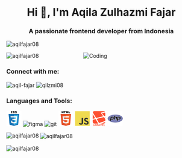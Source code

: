 <h1 align="center">Hi 👋, I'm Aqila Zulhazmi Fajar</h1>
<h3 align="center">A passionate frontend developer from Indonesia</h3>
<p align="left"> <a href="https://github.com/ryo-ma/github-profile-trophy"><img src="https://github-profile-trophy.vercel.app/?username=aqilfajar08" alt="aqilfajar08" /></a> </p>
<img align="right" alt="Coding" width="300" src="https://media.tenor.com/GfSX-u7VGM4AAAAC/coding.gif">

<p align="left"> <img src="https://komarev.com/ghpvc/?username=aqilfajar08&label=Profile%20views&color=0e75b6&style=flat" alt="aqilfajar08" /> </p>

<h3 align="left">Connect with me:</h3>
<p align="left">
<a href="https://linkedin.com/in/aqil-fajar" target="blank"><img align="center" src="https://raw.githubusercontent.com/rahuldkjain/github-profile-readme-generator/master/src/images/icons/Social/linked-in-alt.svg" alt="aqil-fajar" height="30" width="40" /></a>
<a href="https://instagram.com/qilzmi08" target="blank"><img align="center" src="https://raw.githubusercontent.com/rahuldkjain/github-profile-readme-generator/master/src/images/icons/Social/instagram.svg" alt="qilzmi08" height="30" width="40" /></a>
</p>

<h3 align="left">Languages and Tools:</h3>
<style>
    a {
        text-decoration: none;
    }
</style>
<p align="left"> <a href="https://www.w3schools.com/css/" target="_blank" rel="noreferrer"> <img src="https://raw.githubusercontent.com/devicons/devicon/master/icons/css3/css3-original-wordmark.svg" alt="css3" width="40" height="40"/> </a> <a href="https://www.figma.com/" target="_blank" rel="noreferrer"> <img src="https://www.vectorlogo.zone/logos/figma/figma-icon.svg" alt="figma" width="40" height="40"/> </a> <a href="https://git-scm.com/" target="_blank" rel="noreferrer"> <img src="https://www.vectorlogo.zone/logos/git-scm/git-scm-icon.svg" alt="git" width="40" height="40"/> </a> <a href="https://www.w3.org/html/" target="_blank" rel="noreferrer"> <img src="https://raw.githubusercontent.com/devicons/devicon/master/icons/html5/html5-original-wordmark.svg" alt="html5" width="40" height="40"/> </a> <a href="https://developer.mozilla.org/en-US/docs/Web/JavaScript" target="_blank" rel="noreferrer"> <img src="https://raw.githubusercontent.com/devicons/devicon/master/icons/javascript/javascript-original.svg" alt="javascript" width="40" height="40"/> </a> <a href="https://laravel.com/" target="_blank" rel="noreferrer"> <img src="https://raw.githubusercontent.com/devicons/devicon/master/icons/laravel/laravel-plain-wordmark.svg" alt="laravel" width="40" height="40"/> </a> <a href="https://www.php.net" target="_blank" rel="noreferrer"> <img src="https://raw.githubusercontent.com/devicons/devicon/master/icons/php/php-original.svg" alt="php" width="40" height="40"/> </a> </p>

<p><img align="left" src="https://github-readme-stats.vercel.app/api/top-langs?username=aqilfajar08&show_icons=true&locale=en&layout=compact" alt="aqilfajar08" /></p>

<p>&nbsp;<img align="center" src="https://github-readme-stats.vercel.app/api?username=aqilfajar08&show_icons=true&locale=en" alt="aqilfajar08" /></p>

<p><img align="center" src="https://github-readme-streak-stats.herokuapp.com/?user=aqilfajar08&" alt="aqilfajar08" /></p>
